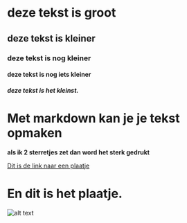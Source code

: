 # deze tekst is groot
## deze tekst is kleiner
### deze tekst is nog kleiner
#### deze tekst is nog iets kleiner
##### deze tekst is het kleinst.

# Met markdown kan je je tekst opmaken

**als ik 2 sterretjes zet dan word het sterk gedrukt**

[Dit is de link naar een plaatje](https://i.kym-cdn.com/entries/icons/mobile/000/021/311/free.jpg)
# En dit is het plaatje.
![alt text](https://i.kym-cdn.com/entries/icons/mobile/000/021/311/free.jpg)
